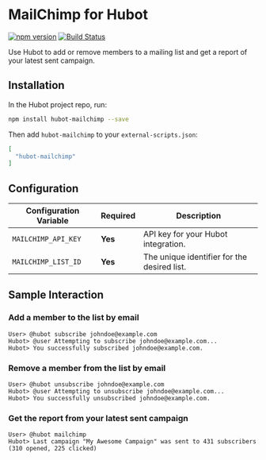# MailChimp for Hubot

[![npm version](https://badge.fury.io/js/hubot-mailchimp.svg)](http://badge.fury.io/js/hubot-mailchimp) [![Build Status](https://travis-ci.org/hubot-scripts/hubot-mailchimp.svg)](https://travis-ci.org/hubot-scripts/hubot-mailchimp)

Use Hubot to add or remove members to a mailing list and get a report of your latest sent campaign.

## Installation

In the Hubot project repo, run:

```bash
npm install hubot-mailchimp --save
```

Then add `hubot-mailchimp` to your `external-scripts.json`:

```json
[
  "hubot-mailchimp"
]
```

## Configuration

| Configuration Variable        | Required | Description                       |
| ----------------------------- | -------- | --------------------------------- |
| `MAILCHIMP_API_KEY` | **Yes** | API key for your Hubot integration.          |
| `MAILCHIMP_LIST_ID` | **Yes** | The unique identifier for the desired list.  |

## Sample Interaction

### Add a member to the list by email

```
User> @hubot subscribe johndoe@example.com
Hubot> @user Attempting to subscribe johndoe@example.com...
Hubot> You successfully subscribed johndoe@example.com.
```

### Remove a member from the list by email

```
User> @hubot unsubscribe johndoe@example.com
Hubot> @user Attempting to unsubscribe johndoe@example.com...
Hubot> You successfully unsubscribed johndoe@example.com.
```

### Get the report from your latest sent campaign

```
User> @hubot mailchimp
Hubot> Last campaign "My Awesome Campaign" was sent to 431 subscribers (310 opened, 225 clicked)
```

